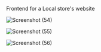 Frontend for a Local store's website

![Screenshot (54)](https://user-images.githubusercontent.com/110122658/229329994-defa65b6-0c63-4675-af78-fb56ab24d2e8.png)


![Screenshot (55)](https://user-images.githubusercontent.com/110122658/229330003-448eadd6-3982-4022-8df9-58d55d1abc87.png)


![Screenshot (56)](https://user-images.githubusercontent.com/110122658/229330008-8e336425-d56c-4f02-9fde-89a5a3744d8b.png)
